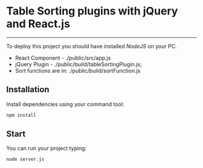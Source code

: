 Table Sorting plugins with jQuery and React.js
=========

---------
To deploy this project you should have installed *NodeJS* on your PC.

- React Component - ./public/src/app.js
- jQuery Plugin - ./public/build/tableSortingPlugin.js;
- Sort functions are in:
    ./public/build/sortFunction.js

Installation
----
Install dependencies using your command tool:
```sh
npm install
```

Start
----
You can run your project typing:
```sh
node server.js
```

